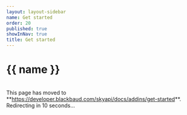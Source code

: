 ```yaml
---
layout: layout-sidebar
name: Get started
order: 20
published: true
showInNav: true
title: Get started
---
```


# {{ name }}

 <br />
<bb-alert bb-alert-type="warning">This page has moved to **<a href="https://developer.blackbaud.com/skyapi/docs/addins/get-started">https://developer.blackbaud.com/skyapi/docs/addins/get-started</a>**. Redirecting in 10 seconds...
</bb-alert>
<br /> <br />

<script> var timer = setTimeout(function() { window.location='https://developer.blackbaud.com/skyapi/docs/addins/get-started' }, 10000); </script>
